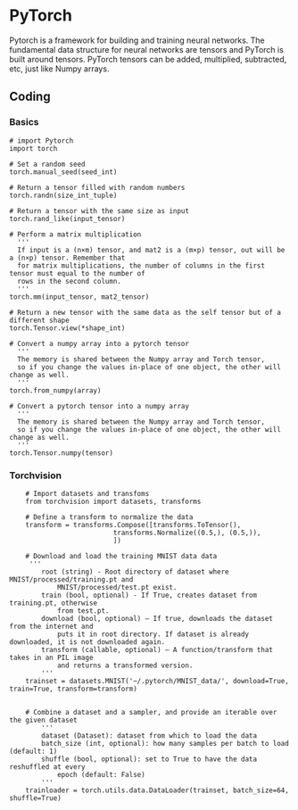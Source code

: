 # PyTorch
Pytorch is a framework for building and training neural networks. The fundamental data structure for 
neural networks are tensors and PyTorch is built around tensors. PyTorch tensors can be added, multiplied, subtracted, etc,
just like Numpy arrays. 


## Coding 
### Basics 
    # import Pytorch 
    import torch
    
    # Set a random seed 
    torch.manual_seed(seed_int)
    
    # Return a tensor filled with random numbers
    torch.randn(size_int_tuple)
    
    # Return a tensor with the same size as input
    torch.rand_like(input_tensor)
    
    # Perform a matrix multiplication
      '''
      If input is a (n×m) tensor, and mat2 is a (m×p) tensor, out will be a (n×p) tensor. Remember that
      for matrix multiplications, the number of columns in the first tensor must equal to the number of
      rows in the second column.
      '''
    torch.mm(input_tensor, mat2_tensor)
    
    # Return a new tensor with the same data as the self tensor but of a different shape
    torch.Tensor.view(*shape_int)
    
    # Convert a numpy array into a pytorch tensor 
      '''
      The memory is shared between the Numpy array and Torch tensor, 
      so if you change the values in-place of one object, the other will change as well.
      '''
    torch.from_numpy(array)
    
    # Convert a pytorch tensor into a numpy array 
      '''
      The memory is shared between the Numpy array and Torch tensor, 
      so if you change the values in-place of one object, the other will change as well.
      '''
    torch.Tensor.numpy(tensor)
  
### Torchvision
        # Import datasets and transfoms 
        from torchvision import datasets, transforms
        
        # Define a transform to normalize the data
        transform = transforms.Compose([transforms.ToTensor(),
                              transforms.Normalize((0.5,), (0.5,)),
                              ])
                              
        # Download and load the training MNIST data data
         '''
            root (string) - Root directory of dataset where MNIST/processed/training.pt and
                MNIST/processed/test.pt exist.
            train (bool, optional) - If True, creates dataset from training.pt, otherwise 
                from test.pt.
            download (bool, optional) – If true, downloads the dataset from the internet and
                puts it in root directory. If dataset is already downloaded, it is not downloaded again.
            transform (callable, optional) – A function/transform that takes in an PIL image
                and returns a transformed version.
            '''
        trainset = datasets.MNIST('~/.pytorch/MNIST_data/', download=True, train=True, transform=transform)
           
            
        # Combine a dataset and a sampler, and provide an iterable over the given dataset
            '''
            dataset (Dataset): dataset from which to load the data
            batch_size (int, optional): how many samples per batch to load (default: 1)
            shuffle (bool, optional): set to True to have the data reshuffled at every 
                epoch (default: False)
            '''
        trainloader = torch.utils.data.DataLoader(trainset, batch_size=64, shuffle=True)

